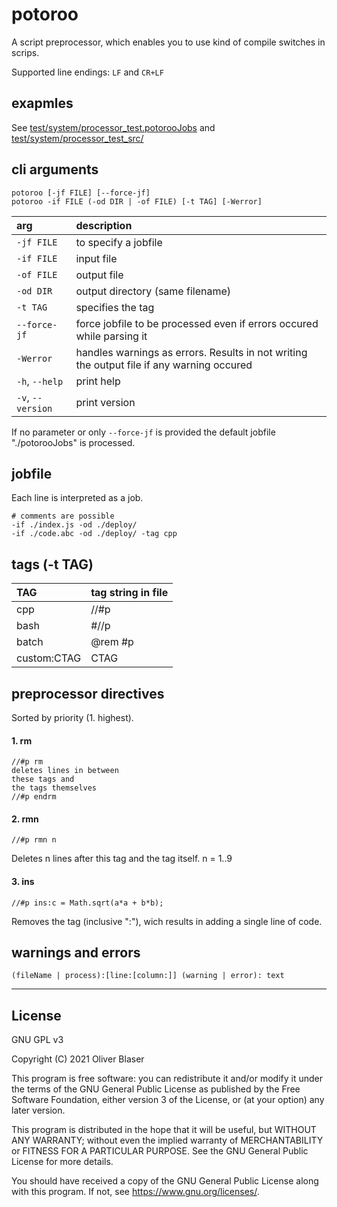 ﻿# potoroo

A script preprocessor, which enables you to use kind of compile switches in scrips.

Supported line endings: `LF` and `CR+LF`

## exapmles

See [test/system/processor_test.potorooJobs](./blob/master/test/system/processor_test.potorooJobs) and [test/system/processor_test_src/](./blob/master/test/system/processor_test_src)

## cli arguments

```
potoroo [-jf FILE] [--force-jf]
potoroo -if FILE (-od DIR | -of FILE) [-t TAG] [-Werror]
```

| arg | description |
|:---|:---|
| `-jf FILE` | to specify a jobfile |
| `-if FILE` | input file |
| `-of FILE` | output file |
| `-od DIR` | output directory (same filename) |
| `-t TAG` | specifies the tag |
| `--force-jf` | force jobfile to be processed even if errors occured while parsing it |
| `-Werror` | handles warnings as errors. Results in not writing the output file if any warning occured |
| `-h`, `--help` | print help |
| `-v`, `--version` | print version |

If no parameter or only `--force-jf` is provided the default jobfile "./potorooJobs" is processed.


## jobfile

Each line is interpreted as a job.

```
# comments are possible
-if ./index.js -od ./deploy/
-if ./code.abc -od ./deploy/ -tag cpp
```


## tags (-t TAG)

| TAG | tag string in file |
|:---|:---|
| cpp | //#p |
| bash | #//p |
| batch | @rem #p |
| custom:CTAG | CTAG |


## preprocessor directives

Sorted by priority (1. highest).

#### 1. rm
```
//#p rm
deletes lines in between
these tags and
the tags themselves
//#p endrm
```

#### 2. rmn
```
//#p rmn n
```
Deletes n lines after this tag and the tag itself. n = 1..9

#### 3. ins
```
//#p ins:c = Math.sqrt(a*a + b*b);
```
Removes the tag (inclusive ":"), wich results in adding a single line of code.

## warnings and errors
```
(fileName | process):[line:[column:]] (warning | error): text
```

---

## License

GNU GPL v3

Copyright (C) 2021  Oliver Blaser

This program is free software: you can redistribute it and/or modify
it under the terms of the GNU General Public License as published by
the Free Software Foundation, either version 3 of the License, or
(at your option) any later version.

This program is distributed in the hope that it will be useful,
but WITHOUT ANY WARRANTY; without even the implied warranty of
MERCHANTABILITY or FITNESS FOR A PARTICULAR PURPOSE.  See the
GNU General Public License for more details.

You should have received a copy of the GNU General Public License
along with this program.  If not, see <https://www.gnu.org/licenses/>.
